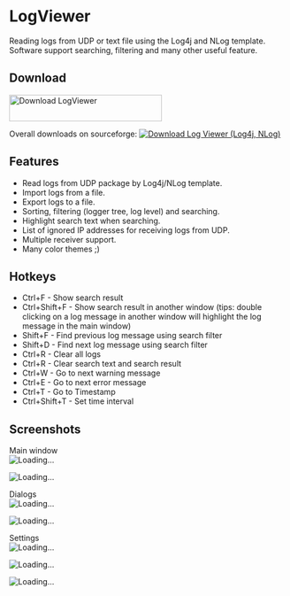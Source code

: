 # LogViewer
Reading logs from UDP or text file using the Log4j and NLog template.
Software support searching, filtering and many other useful feature.

## Download

<a href="https://sourceforge.net/projects/styort-logviewer/files/latest/download"><img alt="Download LogViewer" src="https://a.fsdn.com/con/app/sf-download-button" width=276 height=48 srcset="https://a.fsdn.com/con/app/sf-download-button?button_size=2x 2x"></a>

Overall downloads on sourceforge: <a href="https://sourceforge.net/projects/styort-logviewer/files/latest/download"><img alt="Download Log Viewer (Log4j, NLog)" src="https://img.shields.io/sourceforge/dt/styort-logviewer.svg" ></a>

## Features
 * Read logs from UDP package by Log4j/NLog template.
 * Import logs from a file.
 * Export logs to a file.
 * Sorting, filtering (logger tree, log level) and searching.
 * Highlight search text when searching.
 * List of ignored IP addresses for receiving logs from UDP.
 * Multiple receiver support.
 * Many color themes ;)
 
## Hotkeys
 * Ctrl+F - Show search result
 * Ctrl+Shift+F - Show search result in another window (tips: double clicking on a log message in another window will highlight the log message in the main window)
 * Shift+F - Find previous log message using search filter
 * Shift+D - Find next log message using search filter
 * Ctrl+R - Clear all logs
 * Ctrl+R - Clear search text and search result
 * Ctrl+W - Go to next warning message
 * Ctrl+E - Go to next error message
 * Ctrl+T - Go to Timestamp
 * Ctrl+Shift+T - Set time interval
 
 
## Screenshots
Main window <br>
![Loading...](https://github.com/Styort/LogViewer/blob/master/docs/1-main.png?raw=true) 

![Loading...](https://github.com/Styort/LogViewer/blob/master/docs/4-main-searching.png?raw=true)

Dialogs <br>
![Loading...](https://github.com/Styort/LogViewer/blob/master/docs/2-log-dialog.png?raw=true)

![Loading...](https://github.com/Styort/LogViewer/blob/master/docs/3-logger-dialog.png?raw=true)

Settings <br>
![Loading...](https://github.com/Styort/LogViewer/blob/master/docs/5-settings-main.png?raw=true) 

![Loading...](https://github.com/Styort/LogViewer/blob/master/docs/6-settings-receivers.png?raw=true)

![Loading...](https://github.com/Styort/LogViewer/blob/master/docs/7-settings-ignored-ips.png?raw=true)
